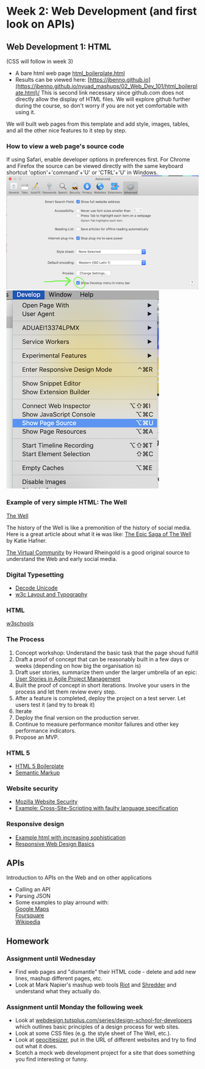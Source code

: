 # Week 2: Web Development (and first look on APIs)

## Web Development 1: HTML
(CSS will follow in week 3)

- A bare html web page [html_boilerplate.html](/02_Web_Dev_101/html_boilerplate.html)
- Results can be viewed here: [https://jbenno.github.io](https://jbenno.github.io/nyuad_mashups/02_Web_Dev_101/html_boilerplate.html)/
This is second link necessary since github.com does not directly allow the display of HTML files. We will explore github further during the course, so don't worry if you are not yet comfortable with using it.

We will built web pages from this template and add style, images, tables, and all the other nice features to it step by step.

### How to view a web page's source code
If using Safari, enable developer options in preferences first. For Chrome and Firefox the source can be viewed directly with the same keyboard shortcut 'option'+'command'+'U' or 'CTRL'+'U' in Windows.
![Go to Safari/Preferences/Advanced Click Developer](/02_Web_Dev_101/screenshot0.png)
![Keyboard shortcut is Option+Command+U](/02_Web_Dev_101/screenshot1.png)

### Example of very simple HTML: The Well
[The Well](https://people.well.com/conf/inkwell.vue/topics/506/State-of-the-World-2019-page01.html)

The history of the Well is like a premonition of the history of social media. Here is a great article about what it ~~is~~ was like: [The Epic Saga of The Well](https://www.wired.com/1997/05/ff-well/) by Katie Hafner.

[The Virtual Community](http://www.rheingold.com/vc/book/intro.html) by Howard Rheingold is a good original source to understand the Web and early social media.

### Digital Typesetting
- [Decode Unicode](http://www.decodeunicode.org/)
- [w3c Layout and Typography](https://www.w3.org/International/layout)

### HTML
[w3schools](https://www.w3schools.com)

### The Process
1. Concept workshop: Understand the basic task that the page shoud fulfill
2. Draft a proof of concept that can be reasonably built in a few days or weeks (depending on how big the organisation is)
3. Draft user stories, summarize them under the larger umbrella of an epic: [User Stories in Agile Project Management](https://www.atlassian.com/agile/project-management/user-stories)
4. Built the proof of concept in short iterations. Involve your users in the process and let them review every step.
5. After a feature is completed, deploy the project on a test server. Let users test it (and try to break it)
6. Iterate
7. Deploy the final version on the production server.
8. Continue to measure performance monitor failures and other key performance indicators.
9. Propose an MVP.

### HTML 5
- [HTML 5 Boilerplate](https://github.com/h5bp/html5-boilerplate)
- [Semantic Markup](https://www.webmechanix.com/advantages-of-html5-and-semantic-markup)

### Website security
- [Mozilla Website Security](https://developer.mozilla.org/en-US/docs/Learn/Server-side/First_steps/Website_security)
- [Example: Cross-Site-Scripting with faulty language specification](https://code.google.com/archive/p/doctype-mirror/wikis/ArticleUtf7.wiki)

### Responsive design
- [Example html with increasing sophistication](/02_Web_Dev_101/responsive_web_design/)
- [Responsive Web Design Basics](https://developers.google.com/web/fundamentals/design-and-ux/responsive/)

## APIs
Introduction to APIs on the Web and on other applications

- Calling an API
- Parsing JSON
- Some examples to play arround with:\
[Google Maps](https://developers.google.com/maps/documentation/javascript/tutorial)\
[Foursquare](https://developer.foursquare.com)\
[Wikipedia](https://m.mediawiki.org/wiki/API:Main_page)


## Homework

### Assignment until Wednesday
- Find web pages and "dismantle" their HTML code - delete and add new lines, mashup different pages, etc.
- Look at Mark Napier's mashup web tools [Riot](http://potatoland.org/riot/) and [Shredder](http://potatoland.org/shredder/) and understand what they actually do.

### Assignment until Monday the following week
- Look at [webdesign.tutsplus.com/series/design-school-for-developers](https://webdesign.tutsplus.com/series/design-school-for-developers--webdesign-13793) which outlines basic principles of a design process for web sites.
- Look at some CSS files (e.g. the style sheet of The Well, etc.).
- Look at [geocitiesizer](https://www.wonder-tonic.com/geocitiesizer/), put in the URL of different websites and try to find out what it does.
- Scetch a mock web development project for a site that does something you find interesting or funny.
